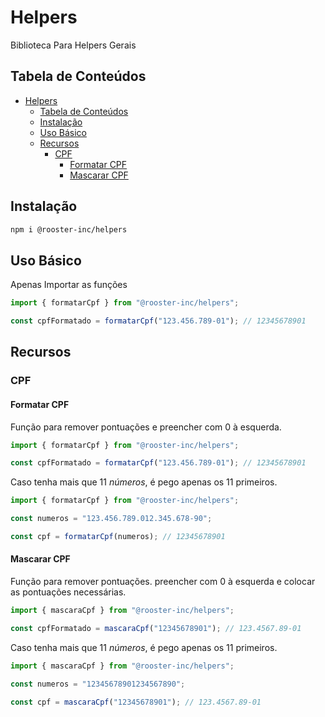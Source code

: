 # Helpers

Biblioteca Para Helpers Gerais

## Tabela de Conteúdos

- [Helpers](#helpers)
  - [Tabela de Conteúdos](#tabela-de-conteúdos)
  - [Instalação](#instalação)
  - [Uso Básico](#uso-básico)
  - [Recursos](#recursos)
    - [CPF](#cpf)
      - [Formatar CPF](#formatar-cpf)
      - [Mascarar CPF](#mascarar-cpf)

## Instalação

```sh
npm i @rooster-inc/helpers
```

## Uso Básico

Apenas Importar as funções

```ts
import { formatarCpf } from "@rooster-inc/helpers";

const cpfFormatado = formatarCpf("123.456.789-01"); // 12345678901
```

## Recursos

### CPF

#### Formatar CPF

Função para remover pontuações e preencher com 0 à esquerda.

```ts
import { formatarCpf } from "@rooster-inc/helpers";

const cpfFormatado = formatarCpf("123.456.789-01"); // 12345678901
```

Caso tenha mais que 11 _números_, é pego apenas os 11 primeiros.

```ts
import { formatarCpf } from "@rooster-inc/helpers";

const numeros = "123.456.789.012.345.678-90";

const cpf = formatarCpf(numeros); // 12345678901
```

#### Mascarar CPF

Função para remover pontuações. preencher com 0 à esquerda e colocar as pontuações necessárias.

```ts
import { mascaraCpf } from "@rooster-inc/helpers";

const cpfFormatado = mascaraCpf("12345678901"); // 123.4567.89-01
```

Caso tenha mais que 11 _números_, é pego apenas os 11 primeiros.

```ts
import { mascaraCpf } from "@rooster-inc/helpers";

const numeros = "12345678901234567890";

const cpf = mascaraCpf("12345678901"); // 123.4567.89-01
```
